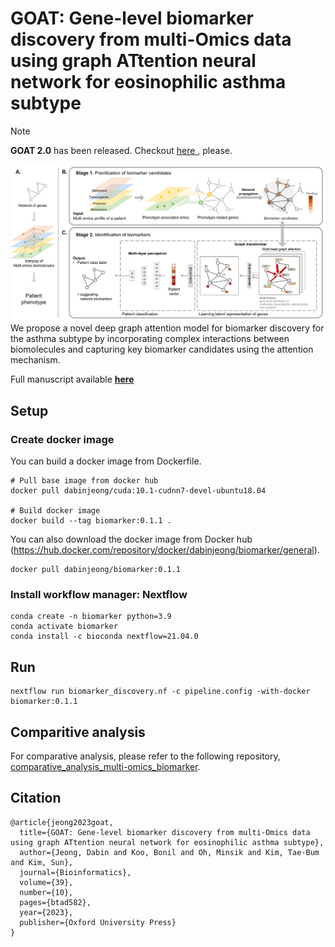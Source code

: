 # GOAT: Gene-level biomarker discovery from multi-Omics data using graph ATtention neural network for eosinophilic asthma subtype 
> [!NOTE]
> **GOAT 2.0** has been released. Checkout <a href="https://github.com/DabinJeong/GOAT2.0"> here </a>, please.

![workflow](./img/method_overview.png)  
We propose a novel deep graph attention model for biomarker discovery for the asthma subtype by incorporating complex interactions between biomolecules and capturing key biomarker candidates using the attention mechanism.

Full manuscript available [**here**](https://academic.oup.com/bioinformatics/article/39/10/btad582/7280697)
## Setup
### Create docker image
You can build a docker image from Dockerfile.
~~~
# Pull base image from docker hub
docker pull dabinjeong/cuda:10.1-cudnn7-devel-ubuntu18.04

# Build docker image
docker build --tag biomarker:0.1.1 .
~~~
You can also download the docker image from Docker hub (https://hub.docker.com/repository/docker/dabinjeong/biomarker/general).
~~~
docker pull dabinjeong/biomarker:0.1.1
~~~
### Install workflow manager: Nextflow
~~~
conda create -n biomarker python=3.9
conda activate biomarker
conda install -c bioconda nextflow=21.04.0
~~~

## Run
~~~
nextflow run biomarker_discovery.nf -c pipeline.config -with-docker biomarker:0.1.1
~~~


## Comparitive analysis
For comparative analysis, please refer to the following repository, <a href="https://github.com/DabinJeong/Comparative_analysis_multi-omics_biomarker"> comparative_analysis_multi-omics_biomarker</a>.


## Citation
```
@article{jeong2023goat,
  title={GOAT: Gene-level biomarker discovery from multi-Omics data using graph ATtention neural network for eosinophilic asthma subtype},
  author={Jeong, Dabin and Koo, Bonil and Oh, Minsik and Kim, Tae-Bum and Kim, Sun},
  journal={Bioinformatics},
  volume={39},
  number={10},
  pages={btad582},
  year={2023},
  publisher={Oxford University Press}
}
```
